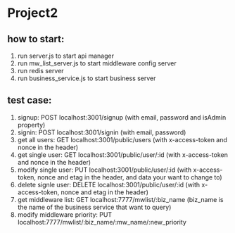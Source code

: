 # Project2
## how to start:
1. run server.js to start api manager
2. run mw_list_server.js to start middleware config server
3. run redis server
4. run business_service.js to start business server 

## test case:
1. signup: POST localhost:3001/signup (with email, password and isAdmin property)
2. signin: POST localhost:3001/signin (with email, password)
3. get all users: GET localhost:3001/public/users (with x-access-token and nonce in the header)
4. get single user: GET localhost:3001/public/user/:id (with x-access-token and nonce in the header)
5. modify single user: PUT localhost:3001/public/user/:id (with x-access-token, nonce and etag in the header, and data your want to change to)
6. delete signle user: DELETE localhost:3001/public/user/:id (with x-access-token, nonce and etag in the header)
7. get middleware list: GET localhost:7777/mwlist/:biz_name (biz_name is the name of the business service that want to query)
8. modify middleware priority: PUT localhost:7777/mwlist/:biz_name/:mw_name/:new_priority
